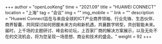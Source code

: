 +++
author = "openLooKeng"
time = "2021.09" 
title = "HUAWEI CONNECT" 
location = "上海" 
tag = "会议"
img = "" 
img_mobile = ''
link = ""
description = "Huawei Connect旨在与来自全球的ICT产业商界领袖、行业先锋、生态伙伴、商界智囊，共同探讨如何把握未来方向和新机遇，共襄数字转型，共创智能未来。届时，上千场的主题研讨、峰会和论坛，上百家厂商的解决方案展示，以及无处不在的交流机会，将为您呈现一场思想、商业和技术的盛会。"
weight = 92
+++
